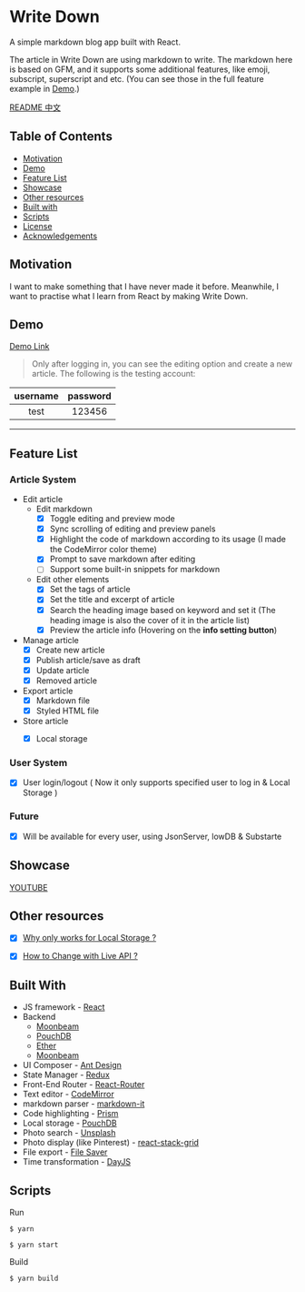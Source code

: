 # Write Down

A simple markdown blog app built with React.

The article in Write Down are using markdown to write. The markdown here is based on GFM, and it supports some additional features, like emoji, subscript, superscript and etc. (You can see those in the full feature example in [Demo](https://nevenleung.github.io/write-down/).)

[README 中文](https://github.com/NevenLeung/write-down/blob/master/docs/README-zh.md)

## Table of Contents

- [Motivation](https://github.com/NevenLeung/write-down#motivation)
- [Demo](https://github.com/NevenLeung/write-down#demo)
- [Feature List](https://github.com/NevenLeung/write-down#feature-list)
- [Showcase](https://github.com/NevenLeung/write-down#showcase)
- [Other resources](https://github.com/NevenLeung/write-down#other-resources)
- [Built with](https://github.com/NevenLeung/write-down#built-with)
- [Scripts](https://github.com/NevenLeung/write-down#scripts)
- [License](https://github.com/NevenLeung/write-down#license)
- [Acknowledgements](https://github.com/NevenLeung/write-down#acknowledgements)

## Motivation

I want to make something that I have never made it before. Meanwhile, I want to practise what I learn from React by making Write Down.

## Demo

[Demo Link](https://nevenleung.github.io/write-down/)

> Only after logging in, you can see the editing option and create a new article. The following is the testing account:

| username | password |
| :------: | :------: |
| test     | 123456   |

---



## Feature List

### Article System

- Edit article
  - Edit markdown
    - [x] Toggle editing and preview mode
    - [x] Sync scrolling of editing and preview panels
    - [x] Highlight the code of markdown according to its usage (I made the CodeMirror color theme)
    - [x] Prompt to save markdown after editing
    - [ ] Support some built-in snippets for markdown
  - Edit other elements
    - [x] Set the tags of article
    - [x] Set the title and excerpt of article
    - [x] Search the heading image based on keyword and set it (The heading image is also the cover of it in the article list)
    - [x] Preview the article info (Hovering on the **info setting button**)
- Manage article
  - [x] Create new article
  - [x] Publish article/save as draft
  - [x] Update article
  - [x] Removed article
- Export article
  - [x] Markdown file
  - [x] Styled HTML file
- Store article
  - [x] Local storage


### User System

- [x] User login/logout ( Now it only supports specified user to log in & Local Storage )

### Future

- [x] Will be available for every user, using JsonServer, lowDB & Substarte


## Showcase 

[YOUTUBE](youtube.com)


## Other resources

- [x] [Why only works for Local Storage ?](.com)

- [x] [How to Change with Live API ?](.com)

## Built With

- JS framework - [React](https://github.com/facebook/react/)
- Backend
   - [Moonbeam](https://github.com/facebook/react/)
   - [PouchDB](https://github.com/facebook/react/)
   - [Ether](https://github.com/facebook/react/)
   - [Moonbeam](https://github.com/facebook/react/)
- UI Composer - [Ant Design](https://github.com/ant-design/ant-design/)
- State Manager - [Redux](https://github.com/reactjs/redux/)
- Front-End Router - [React-Router](https://github.com/ReactTraining/react-router)
- Text editor - [CodeMirror](https://github.com/codemirror/CodeMirror/)
- markdown parser - [markdown-it](https://github.com/markdown-it/markdown-it/)
- Code highlighting - [Prism](https://github.com/PrismJS/prism/)
- Local storage - [PouchDB](https://github.com/pouchdb/pouchdb/)
- Photo search - [Unsplash](https://github.com/unsplash/unsplash-js)
- Photo display (like Pinterest) - [react-stack-grid](https://github.com/tsuyoshiwada/react-stack-grid)
- File export - [File Saver](https://github.com/eligrey/FileSaver.js/)
- Time transformation - [DayJS](https://github.com/iamkun/dayjs)

## Scripts

Run

```
$ yarn 

$ yarn start
```

Build

```
$ yarn build
```


